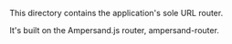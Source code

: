 This directory contains the application's sole URL router.  

It's built on the Ampersand.js router, ampersand-router.
